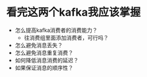 # 看完这两个kafka我应该掌握

* 怎么提高kafka消费者的消费能力？
  * 往消费组里面添加消费者，可行吗？
* 怎么避免消息丢失？
* 怎么避免消息重复消费？
* 如何降低消息消费的延迟？
* 如果保证消息的顺序性？